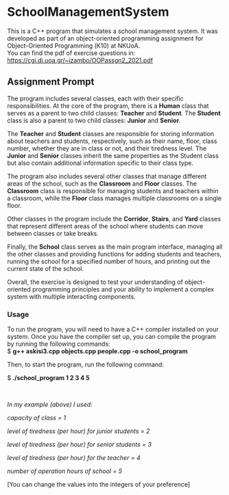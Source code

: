 # SchoolManagementSystem
This is a C++ program that simulates a school management system. It was developed as part of an object-oriented programming assignment for Object-Oriented Programming (Κ10) at NKUoA.
<br>You can find the pdf of exercise questions in:
https://cgi.di.uoa.gr/~izambo/OOPassgn2_2021.pdf

## Assignment Prompt ##

The program includes several classes, each with their specific responsibilities. At the core of the program, there is a <strong>Human</strong> class that serves as a parent to two child classes: <strong>Teacher</strong> and <strong>Student</strong>. The <strong>Student</strong> class is also a parent to two child classes: <strong>Junior</strong> and <strong>Senior</strong>.

The <strong>Teacher</strong> and <strong>Student</strong> classes are responsible for storing information about teachers and students, respectively, such as their name, floor, class number, whether they are in class or not, and their tiredness level. The <strong>Junior</strong> and <strong>Senior</strong> classes inherit the same properties as the Student class but also contain additional information specific to their class type.

The program also includes several other classes that manage different areas of the school, such as the <strong>Classroom</strong> and <strong>Floor</strong> classes. The <strong>Classroom</strong> class is responsible for managing students and teachers within a classroom, while the <strong>Floor</strong> class manages multiple classrooms on a single floor.

Other classes in the program include the <strong>Corridor</strong>, <strong>Stairs</strong>, and <strong>Yard</strong> classes that represent different areas of the school where students can move between classes or take breaks.

Finally, the <strong>School</strong> class serves as the main program interface, managing all the other classes and providing functions for adding students and teachers, running the school for a specified number of hours, and printing out the current state of the school.

Overall, the exercise is designed to test your understanding of object-oriented programming principles and your ability to implement a complex system with multiple interacting components.

### Usage
To run the program, you will need to have a C++ compiler installed on your system. Once you have the compiler set up, you can compile the program by running the following commands: <br>
$ <strong>g++ askisi3.cpp objects.cpp people.cpp -o school_program</strong><br>

Then, to start the program, run the following command:

$<strong> ./school_program 1 2 3 4 5 </strong>

<br>

*In my example (above) I used:*

*capacity of class = 1*

*level of tiredness (per hour) for junior students = 2*

*level of tiredness (per hour) for senior students = 3*

*level of tiredness (per hour) for the teacher = 4*

*number of operation hours of school = 5*

[You can change the values into the integers of your preference]

###



#
